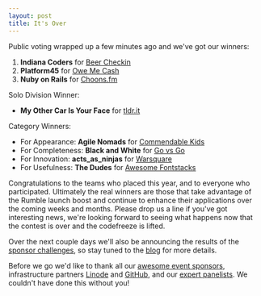 ```yaml
---
layout: post
title: It's Over
---
```


Public voting wrapped up a few minutes ago and we've got our winners:

  1. **Indiana Coders** for <a href="http://beercheck.in">Beer Checkin</a>
  2. **Platform45**     for <a href="http://omecash.r10.railsrumble.com/">Owe Me Cash</a>
  3. **Nuby on Rails**  for <a href="http://choonsfm.r10.railsrumble.com/">Choons.fm</a>

  Solo Division Winner:

  - **My Other Car Is Your Face** for <a href="http://tldr.it">tldr.it</a>

  Category Winners:

  - For Appearance:   **Agile Nomads**    for <a href="http://www.commendablekids.com/">Commendable Kids</a>
  - For Completeness: **Black and White** for <a href="http://govsgo.r10.railsrumble.com/">Go vs Go</a>
  - For Innovation:   **acts_as_ninjas**  for <a href="http://warsquare.r10.railsrumble.com/">Warsquare</a>
  - For Usefulness:   **The Dudes**       for <a href="http://fontstacks.r10.railsrumble.com/">Awesome Fontstacks</a>

Congratulations to the teams who placed this year, and to everyone who participated. Ultimately the real winners are those that take advantage of the Rumble launch boost and continue to enhance their applications over the coming weeks and months. Please drop us a line if you've got interesting news, we're looking forward to seeing what happens now that the contest is over and the codefreeze is lifted.

Over the next couple days we'll also be announcing the results of the <a href="http://blog.railsrumble.com/challenges">sponsor challenges</a>, so stay tuned to the <a href="http://blog.railsrumble.com/">blog</a> for more details.

Before we go we'd like to thank all our <a href="http://blog.railsrumble.com/sponsors">awesome event sponsors</a>, infrastructure partners <a href="http://linode.com/">Linode</a> and <a href="http://github.com">GitHub</a>, and our <a href="http://blog.railsrumble.com/expert-panel">expert panelists</a>. We couldn't have done this without you!
